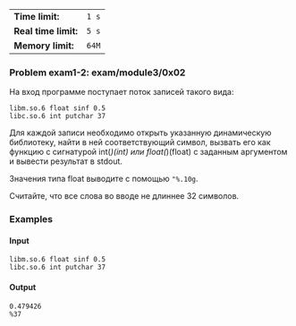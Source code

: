 |                      |       |
|----------------------|-------|
| **Time limit:**      | `1 s` |
| **Real time limit:** | `5 s` |
| **Memory limit:**    | `64M` |


### Problem exam1-2: exam/module3/0x02

На вход программе поступает поток записей такого вида:

    
    
    libm.so.6 float sinf 0.5
    libc.so.6 int putchar 37

Для каждой записи необходимо открыть указанную динамическую библиотеку, найти в ней соответствующий
символ, вызвать его как функцию с сигнатурой int(*)(int) или float(*)(float) c заданным аргументом и
вывести результат в stdout.

Значения типа float выводите с помощью `"%.10g`.

Считайте, что все слова во вводе не длиннее 32 символов.

### Examples

#### Input

    
    
    libm.so.6 float sinf 0.5
    libc.so.6 int putchar 37

#### Output

    
    
    0.479426
    %37

